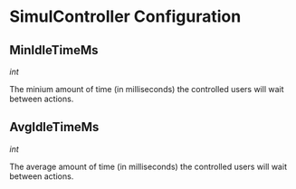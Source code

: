 # SimulController Configuration

## MinIdleTimeMs

*int*

The minium amount of time (in milliseconds) the controlled users will wait between actions.

## AvgIdleTimeMs

*int*

The average amount of time (in milliseconds) the controlled users will wait between actions.
